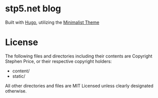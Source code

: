 # stp5.net blog

Built with [Hugo](https://gohugo.io), utilizing the [Minimalist
Theme](https://github.com/digitalcraftsman/hugo-minimalist-theme)

# License

The following files and directories including their contents are Copyright
Stephen Price, or their respective copyright holders:

* content/
* static/

All other directories and files are MIT Licensed unless clearly designated
otherwise.
